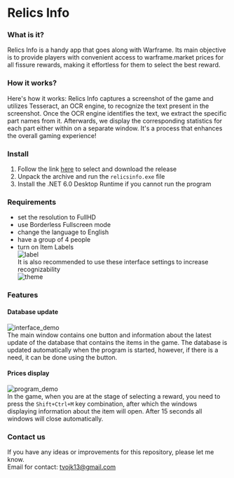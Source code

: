 # Relics Info
### What is it?
Relics Info is a handy app that goes along with Warframe. Its main objective is to provide players with convenient access to warframe.market prices for all fissure rewards, making it effortless for them to select the best reward.
### How it works?
Here's how it works: Relics Info captures a screenshot of the game and utilizes Tesseract, an OCR engine, to recognize the text present in the screenshot. Once the OCR engine identifies the text, we extract the specific part names from it. Afterwards, we display the corresponding statistics for each part either within on a separate window. It's a process that enhances the overall gaming experience!
### Install
1. Follow the link [here](https://github.com/tvojk13/relics-info/releases) to select and download the release
2. Unpack the archive and run the `relicsinfo.exe` file
3. Install the .NET 6.0 Desktop Runtime if you cannot run the program
### Requirements
- set the resolution to FullHD
- use Borderless Fullscreen mode
- change the language to English
- have a group of 4 people
- turn on Item Labels <br> ![label](https://i.imgur.com/3vyTUeD.png) <br>
It is also recommended to use these interface settings to increase recognizability <br> ![theme](https://i.imgur.com/TLH0OQe.png)
### Features
#### Database update
![interface_demo](https://i.imgur.com/l8tvUcD.png) <br>
The main window contains one button and information about the latest update of the database that contains the items in the game. The database is updated automatically when the program is started, however, if there is a need, it can be done using the button.
#### Prices display
![program_demo](https://i.imgur.com/RXq83s4.gif) <br>
In the game, when you are at the stage of selecting a reward, you need to press the `Shift+Ctrl+M` key combination, after which the windows displaying information about the item will open. After 15 seconds all windows will close automatically.
### Contact us
If you have any ideas or improvements for this repository, please let me know. <br>
Email for contact: tvojk13@gmail.com
